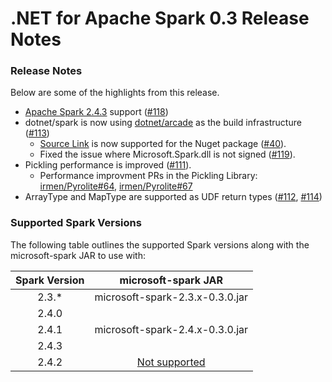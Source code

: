 # .NET for Apache Spark 0.3 Release Notes

### Release Notes

Below are some of the highlights from this release.

* [Apache Spark 2.4.3](https://spark.apache.org/news/spark-2-4-3-released.html) support ([#118](https://github.com/dotnet/spark/pull/108))
* dotnet/spark is now using [dotnet/arcade](https://github.com/dotnet/arcade) as the build infrastructure ([#113](https://github.com/dotnet/spark/pull/113))
    * [Source Link](https://github.com/dotnet/sourcelink) is now supported for the Nuget package ([#40](https://github.com/dotnet/spark/issues/40)).
    * Fixed the issue where Microsoft.Spark.dll is not signed ([#119](https://github.com/dotnet/spark/issues/119)).
* Pickling performance is improved ([#111](https://github.com/dotnet/spark/pull/111)).
    * Performance improvment PRs in the Pickling Library: [irmen/Pyrolite#64](https://github.com/irmen/Pyrolite/pull/64), [irmen/Pyrolite#67](https://github.com/irmen/Pyrolite/pull/67)
* ArrayType and MapType are supported as UDF return types ([#112](https://github.com/dotnet/spark/issues/112#issuecomment-493297068), [#114](https://github.com/dotnet/spark/pull/114))

### Supported Spark Versions

The following table outlines the supported Spark versions along with the microsoft-spark JAR to use with:

<table>
    <thead>
        <tr>
            <th>Spark Version</th>
            <th>microsoft-spark JAR</th>
        </tr>
    </thead>
    <tbody align="center">
        <tr>
            <td>2.3.*</td>
            <td>microsoft-spark-2.3.x-0.3.0.jar</td>
        </tr>
        <tr>
            <td>2.4.0</td>
            <td rowspan=3>microsoft-spark-2.4.x-0.3.0.jar</td>
        </tr>
        <tr>
            <td>2.4.1</td>
        </tr>
        <tr>
            <td>2.4.3</td>
        </tr>
        <tr>
            <td>2.4.2</td>
            <td><a href="https://github.com/dotnet/spark/issues/60">Not supported</a></td>
        </tr>
    </tbody>
</table>
